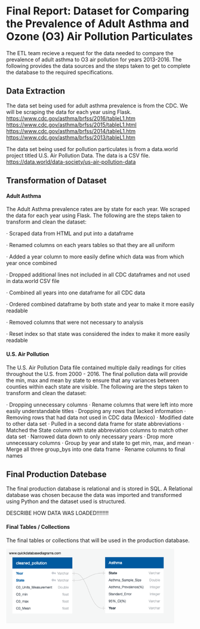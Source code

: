 # **Final Report: Dataset for Comparing the Prevalence of Adult Asthma and Ozone (O3) Air Pollution Particulates**

The ETL team recieve a request for the data needed to compare the prevalence of adult asthma to O3 air pollution for years 2013-2016. The following provides the data sources and the steps taken to get to complete the database to the required specifications.

## **Data Extraction**

The data set being used for adult asthma prevalence is from the CDC. We will be scraping the data for each year using Flask.
<br>
https://www.cdc.gov/asthma/brfss/2016/tableL1.htm
<br>
https://www.cdc.gov/asthma/brfss/2015/tableL1.html
<br>
https://www.cdc.gov/asthma/brfss/2014/tableL1.htm
<br>
https://www.cdc.gov/asthma/brfss/2013/tableL1.htm

The data set being used for pollution particulates is from a data.world project titled U.S. Air Pollution Data. The data is a CSV file.
<br>
https://data.world/data-society/us-air-pollution-data

## **Transformation of Dataset**

#### Adult Asthma

The Adult Asthma prevalence rates are by state for each year. We scraped the data for each year using Flask. The following are the steps taken to transform and clean the dataset:

·     Scraped data from HTML and put into a dataframe 

·     Renamed columns on each years tables so that they are all uniform

·     Added a year column to more easily define which data was from which year once combined

·     Dropped additional lines not included in all CDC dataframes and not used in data.world CSV file

·     Combined all years into one dataframe for all CDC data

·     Ordered combined dataframe by both state and year to make it more easily readable

·     Removed columns that were not necessary to analysis

·     Reset index so that state was considered the index to make it more easily readable

#### U.S. Air Pollution 

The U.S. Air Pollution Data file contained multiple daily readings for cities throughout the U.S. from 2000 - 2016. The final pollution data will provide the min, max and mean by state to ensure that any variances between counties within each state are visible. The following are the steps taken to transform and clean the dataset:

·     Dropping unnecessary columns
·     Rename columns that were left into more easily understandable titles
·     Dropping any rows that lacked information
·     Removing rows that had data not used in CDC data (Mexico)
·     Modified date to other data set
·     Pulled in a second data frame for state abbreviations
·     Matched the State column with state abbreviation columns to match other data set
·     Narrowed data down to only necessary years
·     Drop more unnecessary columns
·     Group by year and state to get min, max, and mean
·     Merge all three group_bys into one data frame
·     Rename columns to final names

## Final Production Datebase

The final production database is relational and is stored in SQL. A Relational database was chosen because the data was imported and transformed using Python and the dataset used is structured.

DESCRIBE HOW DATA WAS LOADED!!!!!!!!

#### Final Tables / Collections

The final tables or collections that will be used in the production database. 

<img src="Resources/Database Image.png" alt="Database Image" style="zoom:75%;" />














